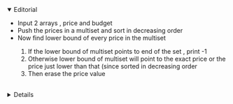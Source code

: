 <details open>
	<summary>Editorial</summary>
	<ul>
		<li>Input 2 arrays , price and budget</li>
		<li>Push the prices in a multiset and sort in decreasing order</li>
		<li>Now find lower bound of every price in the multiset</li>
			<ol>
				<li>If the lower bound of multiset points to end of the set , print -1</li>
				<li>Otherwise lower bound of multiset will point to the exact price or the price just lower than that (since sorted in decreasing order</li>
				<li>Then erase the price value</li>
			</ol>
	</ul>
</details>
<br>
<details>
	
	#include<bits/stdc++.h>
	#define ll long long
	#define vcll vector<ll>
	using namespace std;
	 
	void init() {
	#ifndef ONLINE_JUDGE
		freopen("input.txt", "r", stdin);
		freopen("output.txt", "w", stdout);
	#endif
	}
	 
	int main() {
		init();
		ios_base::sync_with_stdio(false); cin.tie(NULL);
	 
		ll n , m;
		cin >> n >> m;
		vcll price(n);
		vcll budget(m);
		multiset<ll , greater<ll>> set;
	 
		for (ll i = 0; i < n; i++) {
			cin >> price[i];
			set.insert(price[i]);
		}
	 
		for (ll i = 0; i < m; i++) {
			cin >> budget[i];
		}
	 
		for (auto x : budget) {
			auto it = set.lower_bound(x);
			if (it == set.end()) {
				cout << -1 << ' ';
				continue;
			}
	 
			cout << *it << ' ';
			set.erase(it);
		}
	 
	}

		
</details>